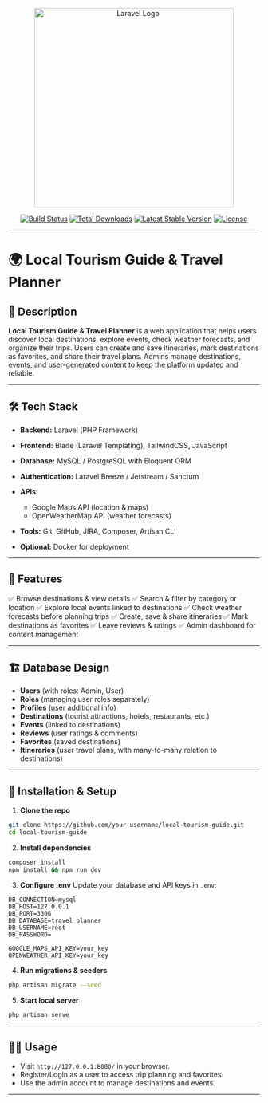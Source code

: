 <p align="center"><a href="https://laravel.com" target="_blank"><img src="https://raw.githubusercontent.com/laravel/art/master/logo-lockup/5%20SVG/2%20CMYK/1%20Full%20Color/laravel-logolockup-cmyk-red.svg" width="400" alt="Laravel Logo"></a></p>

<p align="center">
<a href="https://github.com/laravel/framework/actions"><img src="https://github.com/laravel/framework/workflows/tests/badge.svg" alt="Build Status"></a>
<a href="https://packagist.org/packages/laravel/framework"><img src="https://img.shields.io/packagist/dt/laravel/framework" alt="Total Downloads"></a>
<a href="https://packagist.org/packages/laravel/framework"><img src="https://img.shields.io/packagist/v/laravel/framework" alt="Latest Stable Version"></a>
<a href="https://packagist.org/packages/laravel/framework"><img src="https://img.shields.io/packagist/l/laravel/framework" alt="License"></a>
</p>

---

# 🌍 Local Tourism Guide & Travel Planner

## 📌 Description

**Local Tourism Guide & Travel Planner** is a web application that helps users discover local destinations, explore events, check weather forecasts, and organize their trips. Users can create and save itineraries, mark destinations as favorites, and share their travel plans. Admins manage destinations, events, and user-generated content to keep the platform updated and reliable.

---

## 🛠️ Tech Stack

* **Backend:** Laravel (PHP Framework)
* **Frontend:** Blade (Laravel Templating), TailwindCSS, JavaScript
* **Database:** MySQL / PostgreSQL with Eloquent ORM
* **Authentication:** Laravel Breeze / Jetstream / Sanctum
* **APIs:**

  * Google Maps API (location & maps)
  * OpenWeatherMap API (weather forecasts)
* **Tools:** Git, GitHub, JIRA, Composer, Artisan CLI
* **Optional:** Docker for deployment

---

## 📂 Features

✅ Browse destinations & view details
✅ Search & filter by category or location
✅ Explore local events linked to destinations
✅ Check weather forecasts before planning trips
✅ Create, save & share itineraries
✅ Mark destinations as favorites
✅ Leave reviews & ratings
✅ Admin dashboard for content management

---

## 🏗️ Database Design

* **Users** (with roles: Admin, User)
* **Roles** (managing user roles separately)
* **Profiles** (user additional info)
* **Destinations** (tourist attractions, hotels, restaurants, etc.)
* **Events** (linked to destinations)
* **Reviews** (user ratings & comments)
* **Favorites** (saved destinations)
* **Itineraries** (user travel plans, with many-to-many relation to destinations)

---

## 🚀 Installation & Setup

1. **Clone the repo**

```bash
git clone https://github.com/your-username/local-tourism-guide.git
cd local-tourism-guide
```

2. **Install dependencies**

```bash
composer install
npm install && npm run dev
```

3. **Configure .env**
   Update your database and API keys in `.env`:

```env
DB_CONNECTION=mysql
DB_HOST=127.0.0.1
DB_PORT=3306
DB_DATABASE=travel_planner
DB_USERNAME=root
DB_PASSWORD=

GOOGLE_MAPS_API_KEY=your_key
OPENWEATHER_API_KEY=your_key
```

4. **Run migrations & seeders**

```bash
php artisan migrate --seed
```

5. **Start local server**

```bash
php artisan serve
```

---

## 👨‍💻 Usage

* Visit `http://127.0.0.1:8000/` in your browser.
* Register/Login as a user to access trip planning and favorites.
* Use the admin account to manage destinations and events.

---
